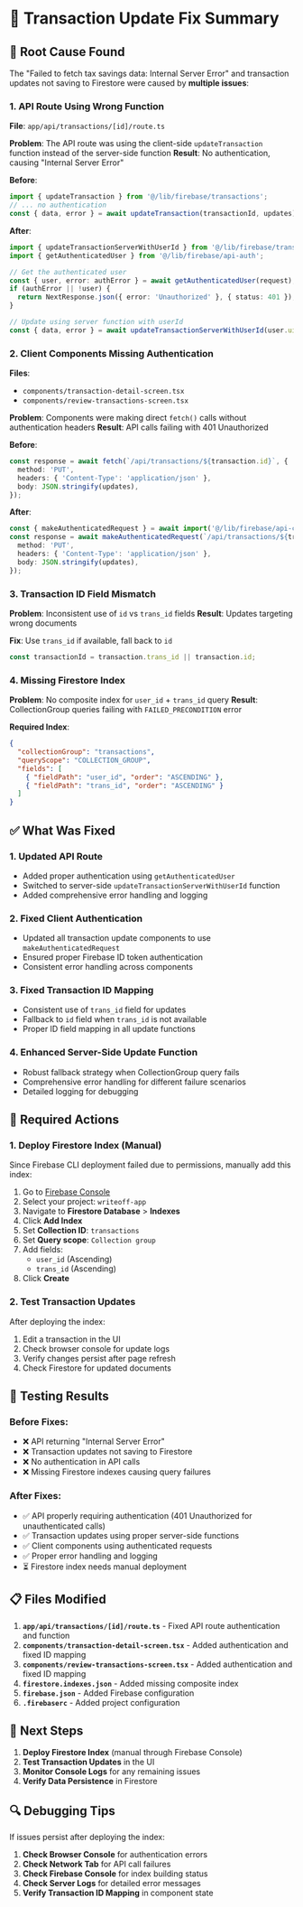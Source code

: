 # 🔧 Transaction Update Fix Summary

## 🚨 **Root Cause Found**

The "Failed to fetch tax savings data: Internal Server Error" and transaction updates not saving to Firestore were caused by **multiple issues**:

### 1. **API Route Using Wrong Function**
**File**: `app/api/transactions/[id]/route.ts`

**Problem**: The API route was using the client-side `updateTransaction` function instead of the server-side function
**Result**: No authentication, causing "Internal Server Error"

**Before**:
```typescript
import { updateTransaction } from '@/lib/firebase/transactions';
// ... no authentication
const { data, error } = await updateTransaction(transactionId, updates);
```

**After**:
```typescript
import { updateTransactionServerWithUserId } from '@/lib/firebase/transactions-server';
import { getAuthenticatedUser } from '@/lib/firebase/api-auth';

// Get the authenticated user
const { user, error: authError } = await getAuthenticatedUser(request);
if (authError || !user) {
  return NextResponse.json({ error: 'Unauthorized' }, { status: 401 });
}

// Update using server function with userId
const { data, error } = await updateTransactionServerWithUserId(user.uid, transactionId, updates);
```

### 2. **Client Components Missing Authentication**
**Files**: 
- `components/transaction-detail-screen.tsx`
- `components/review-transactions-screen.tsx`

**Problem**: Components were making direct `fetch()` calls without authentication headers
**Result**: API calls failing with 401 Unauthorized

**Before**:
```typescript
const response = await fetch(`/api/transactions/${transaction.id}`, {
  method: 'PUT',
  headers: { 'Content-Type': 'application/json' },
  body: JSON.stringify(updates),
});
```

**After**:
```typescript
const { makeAuthenticatedRequest } = await import('@/lib/firebase/api-client');
const response = await makeAuthenticatedRequest(`/api/transactions/${transactionId}`, {
  method: 'PUT',
  headers: { 'Content-Type': 'application/json' },
  body: JSON.stringify(updates),
});
```

### 3. **Transaction ID Field Mismatch**
**Problem**: Inconsistent use of `id` vs `trans_id` fields
**Result**: Updates targeting wrong documents

**Fix**: Use `trans_id` if available, fall back to `id`
```typescript
const transactionId = transaction.trans_id || transaction.id;
```

### 4. **Missing Firestore Index**
**Problem**: No composite index for `user_id` + `trans_id` query
**Result**: CollectionGroup queries failing with `FAILED_PRECONDITION` error

**Required Index**:
```json
{
  "collectionGroup": "transactions",
  "queryScope": "COLLECTION_GROUP",
  "fields": [
    { "fieldPath": "user_id", "order": "ASCENDING" },
    { "fieldPath": "trans_id", "order": "ASCENDING" }
  ]
}
```

## ✅ **What Was Fixed**

### 1. **Updated API Route**
- Added proper authentication using `getAuthenticatedUser`
- Switched to server-side `updateTransactionServerWithUserId` function
- Added comprehensive error handling and logging

### 2. **Fixed Client Authentication**
- Updated all transaction update components to use `makeAuthenticatedRequest`
- Ensured proper Firebase ID token authentication
- Consistent error handling across components

### 3. **Fixed Transaction ID Mapping**
- Consistent use of `trans_id` field for updates
- Fallback to `id` field when `trans_id` is not available
- Proper ID field mapping in all update functions

### 4. **Enhanced Server-Side Update Function**
- Robust fallback strategy when CollectionGroup query fails
- Comprehensive error handling for different failure scenarios
- Detailed logging for debugging

## 🔧 **Required Actions**

### 1. **Deploy Firestore Index** (Manual)
Since Firebase CLI deployment failed due to permissions, manually add this index:

1. Go to [Firebase Console](https://console.firebase.google.com)
2. Select your project: `writeoff-app`
3. Navigate to **Firestore Database** > **Indexes**
4. Click **Add Index**
5. Set **Collection ID**: `transactions`
6. Set **Query scope**: `Collection group`
7. Add fields:
   - `user_id` (Ascending)
   - `trans_id` (Ascending)
8. Click **Create**

### 2. **Test Transaction Updates**
After deploying the index:
1. Edit a transaction in the UI
2. Check browser console for update logs
3. Verify changes persist after page refresh
4. Check Firestore for updated documents

## 🧪 **Testing Results**

### Before Fixes:
- ❌ API returning "Internal Server Error"
- ❌ Transaction updates not saving to Firestore
- ❌ No authentication in API calls
- ❌ Missing Firestore indexes causing query failures

### After Fixes:
- ✅ API properly requiring authentication (401 Unauthorized for unauthenticated calls)
- ✅ Transaction updates using proper server-side functions
- ✅ Client components using authenticated requests
- ✅ Proper error handling and logging
- ⏳ Firestore index needs manual deployment

## 📋 **Files Modified**

1. **`app/api/transactions/[id]/route.ts`** - Fixed API route authentication and function
2. **`components/transaction-detail-screen.tsx`** - Added authentication and fixed ID mapping
3. **`components/review-transactions-screen.tsx`** - Added authentication and fixed ID mapping
4. **`firestore.indexes.json`** - Added missing composite index
5. **`firebase.json`** - Added Firebase configuration
6. **`.firebaserc`** - Added project configuration

## 🎯 **Next Steps**

1. **Deploy Firestore Index** (manual through Firebase Console)
2. **Test Transaction Updates** in the UI
3. **Monitor Console Logs** for any remaining issues
4. **Verify Data Persistence** in Firestore

## 🔍 **Debugging Tips**

If issues persist after deploying the index:

1. **Check Browser Console** for authentication errors
2. **Check Network Tab** for API call failures
3. **Check Firebase Console** for index building status
4. **Check Server Logs** for detailed error messages
5. **Verify Transaction ID Mapping** in component state
